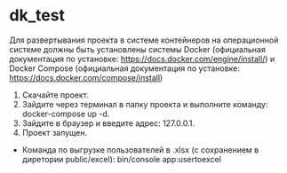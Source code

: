 # dk_test
Для развертывания проекта в системе контейнеров на операционной системе должны быть установлены системы Docker (официальная документация по установке: 
https://docs.docker.com/engine/install/) и Docker Compose (официальная документация по установке: https://docs.docker.com/compose/install)

1. Скачайте проект.
2. Зайдите через терминал в папку проекта и выполните команду: docker-compose up -d.
3. Зайдите в браузер и введите адрес: 127.0.0.1.
4. Проект запущен.

*  Команда по выгрузке пользователей в .xlsx (с сохранением в диретории public/excel): bin/console app:usertoexcel
